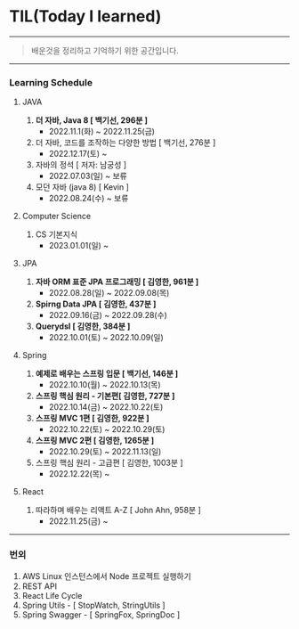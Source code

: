 # TIL(Today I learned) 

----

> 배운것을 정리하고 기억하기 위한 공간입니다.

----

### Learning Schedule

1. JAVA
   1. **더 자바, Java 8 [ 백기선, 296분 ]**
      - 2022.11.1(화) ~ 2022.11.25(금)
   2. 더 자바, 코드를 조작하는 다양한 방법 [ 백기선, 276분 ]
      - 2022.12.17(토) ~
   3. 자바의 정석 [ 저자: 남궁성 ]
      - 2022.07.03(일) ~ 보류
   4. 모던 자바 (java 8) [ Kevin ]
      - 2022.08.24(수) ~ 보류

2. Computer Science
   1. CS 기본지식
      - 2023.01.01(일) ~

3. JPA
   1. **자바 ORM 표준 JPA 프로그래밍 [ 김영한, 961분 ]**
      - 2022.08.28(일) ~ 2022.09.08(목)
   2. **Spirng Data JPA [ 김영한, 437분 ]**
      - 2022.09.16(금) ~ 2022.09.28(수)
   3. **Querydsl [ 김영한, 384분 ]**
      - 2022.10.01(토) ~ 2022.10.09(일)

4. Spring
   1. **예제로 배우는 스프링 입문 [ 백기선, 146분 ]** 
      - 2022.10.10(월) ~ 2022.10.13(목)
   2. **스프링 핵심 원리 - 기본편[ 김영한, 727분 ]**
      - 2022.10.14(금) ~ 2022.10.22(토)
   3. **스프링 MVC 1편 [ 김영한, 922분 ]**
      - 2022.10.22(토) ~ 2022.10.29(토)
   4. **스프링 MVC 2편 [ 김영한, 1265분 ]**
      - 2022.10.29(토) ~ 2022.11.13(일)
   5. 스프링 핵심 원리 - 고급편 [ 김영한, 1003분 ]
      - 2022.12.22(목) ~

5. React
   1. 따라하며 배우는 리액트 A-Z [ John Ahn, 958분 ]
      - 2022.11.25(금) ~ 


----

### 번외

1. AWS Linux 인스턴스에서 Node 프로젝트 실행하기
2. REST API
3. React Life Cycle
4. Spring Utils - [ StopWatch, StringUtils ]
5. Spring Swagger - [ SpringFox, SpringDoc ]
